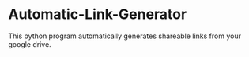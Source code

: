 # Automatic-Link-Generator
This python program automatically generates shareable links from your google drive.  
